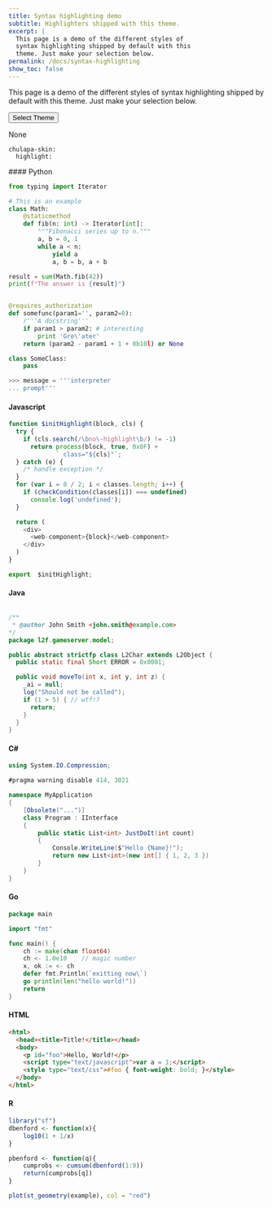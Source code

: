 ```yaml
---
title: Syntax highlighting demo
subtitle: Highlighters shipped with this theme.
excerpt: | 
  This page is a demo of the different styles of
  syntax highlighting shipped by default with this
  theme. Just make your selection below.
permalink: /docs/syntax-highlighting
show_toc: false
---
```


This page is a demo of the different styles of syntax highlighting shipped by default with this theme. Just make your selection below.

<p id="count" class="lead mb-2"></p>

<div class="dropdown my-4">
  <button class="btn btn-sm btn-primary dropdown-toggle" type="button" id="dropdownMenuButton" data-toggle="dropdown" aria-haspopup="true" aria-expanded="false">Select Theme</button>
  <div id="list" class="dropdown-menu" aria-labelledby="dropdownMenuButton" style="max-height: 30vh;overflow-y: auto;">
  </div>
</div>

<p><span id="config">None</span></p>
<div class="language-yaml highlighter-rouge"><div class="highlight"><pre class="highlight"><code><span class="na">chulapa-skin</span><span class="pi">:</span> <br><span class="na">  highlight</span><span class="pi">:</span>  <span class="s" id="selected"></span></code></pre></div></div>

<script>
  var styles = ['abap','algol','algol_nu','arduino','autumn','base16','borland',
  'bw','coffee','colorful','cran','default','dracula','emacs','friendly',
  'friendly_grayscale','fruity','github.dark','github','gruvbox.dark',
  'gruvbox.light','gruvbox','igor','igorpro','inkpot','lightbulb','lilypond',
  'lovelace','magritte','manni','material','molokai','monokai',
  'monokai.sublime','murphy','native','nord.darker','nord','oksolar.dark',
  'oksolar.light','one.dark','paraiso.dark','paraiso.light','pastie','perldoc',
  'rainbow_dash','rrt','sas','selenized.dark','selenized.light','skeletor',
  'solarized.dark','solarized.light','staroffice','stata.dark','stata.light',
  'tango','thankful_eyes','trac','tulip','vim','vs','xcode','zenburn'].sort();
  
  styles.forEach(function(word) {
  	var row = document.createElement('a');
  	row.classList.add('dropdown-item');
  	row.href = 'javascript:void(0)';
  	row.innerHTML = word;
  	row.setAttribute("onclick", "reaplyStyles('" + word + "');");
  	document.getElementById('list').appendChild(row);
  });
  document.getElementById("count").innerHTML = "An overall of <span class='font-weight-bold'>" + styles.length + "</span> highlighting styles available";
  
  var csshigh = document.getElementById("csshigh");
  	function reaplyStyles(themename){
  		csshigh.href = 'https://dieghernan.github.io/chulapa/assets/css/highlighter/'+themename+'.css';
  		
  		title = document.getElementById("config");
  		
  		title.innerHTML = 'On your <code>_config.yml</code>';		
  		
  		sel = document.getElementById("selected");  	
  		sel.innerHTML = themename;
  		btn = document.getElementById("dropdownMenuButton");  	
  		btn.innerHTML = themename;
  		
      return true;
  }
  
  
  
</script>



<div markdown="1">
#### Python

```python
from typing import Iterator

# This is an example
class Math:
    @staticmethod
    def fib(n: int) -> Iterator[int]:
        """Fibonacci series up to n."""
        a, b = 0, 1
        while a < n:
            yield a
            a, b = b, a + b

result = sum(Math.fib(42))
print(f"The answer is {result}")


@requires_authorization
def somefunc(param1='', param2=0):
    r'''A docstring'''
    if param1 > param2: # interesting
        print 'Gre\'ater'
    return (param2 - param1 + 1 + 0b10l) or None

class SomeClass:
    pass

>>> message = '''interpreter
... prompt'''

```

#### Javascript

```javascript
function $initHighlight(block, cls) {
  try {
    if (cls.search(/\bno\-highlight\b/) != -1)
      return process(block, true, 0x0F) +
             ` class="${cls}"`;
  } catch (e) {
    /* handle exception */
  }
  for (var i = 0 / 2; i < classes.length; i++) {
    if (checkCondition(classes[i]) === undefined)
      console.log('undefined');
  }

  return (
    <div>
      <web-component>{block}</web-component>
    </div>
  )
}

export  $initHighlight;
```

#### Java

```java

/**
 * @author John Smith <john.smith@example.com>
*/
package l2f.gameserver.model;

public abstract strictfp class L2Char extends L2Object {
  public static final Short ERROR = 0x0001;

  public void moveTo(int x, int y, int z) {
    _ai = null;
    log("Should not be called");
    if (1 > 5) { // wtf!?
      return;
    }
  }
}

```

#### C#

```csharp
using System.IO.Compression;

#pragma warning disable 414, 3021

namespace MyApplication
{
    [Obsolete("...")]
    class Program : IInterface
    {
        public static List<int> JustDoIt(int count)
        {
            Console.WriteLine($"Hello {Name}!");
            return new List<int>(new int[] { 1, 2, 3 })
        }
    }
}
```

#### Go

```go
package main

import "fmt"

func main() {
    ch := make(chan float64)
    ch <- 1.0e10    // magic number
    x, ok := <- ch
    defer fmt.Println(`exitting now\`)
    go println(len("hello world!"))
    return
}

```


#### HTML

```html
<html>
  <head><title>Title!</title></head>
  <body>
    <p id="foo">Hello, World!</p>
    <script type="text/javascript">var a = 1;</script>
    <style type="text/css">#foo { font-weight: bold; }</style>
  </body>
</html>

```

#### R

```r
library("sf")
dbenford <- function(x){
    log10(1 + 1/x)
}

pbenford <- function(q){
    cumprobs <- cumsum(dbenford(1:9))
    return(cumprobs[q])
}

plot(st_geometry(example), col = "red")

```

</div>
